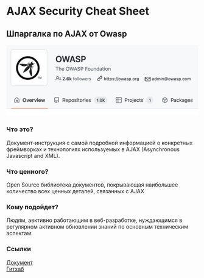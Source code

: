 # AJAX Security Cheat Sheet
## Шпаргалка по AJAX от Owasp
![image](ajax-cheatsheet.png)

### Что это?
Документ-инструкция с самой подробной информацией о конкретных фреймворках и технологиях используемых в AJAX (Asynchronous Javascript and XML).

### Что ценного?
Open Source библиотека документов, покрывающая наибольшее количество всех ценных деталей, связанных с AJAX

### Кому подойдет?
Людям, авктивно работающим в веб-разработке, нуждающимся в регулярном активном обновлении знаний по основным техническим аспектам.

### Ссылки
[Документ](https://cheatsheetseries.owasp.org/cheatsheets/AJAX_Security_Cheat_Sheet.html)  
[Гитхаб](https://github.com/OWASP/CheatSheetSeries)